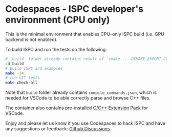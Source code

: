 Codespaces - ISPC developer's environment (CPU only)
====================================================

This is the minimal environment that enables CPU-only ISPC build (i.e. GPU backend is not enabled).

To build ISPC and run the tests do the following:
```bash
# `build` folder already contains result of `cmake .. -DCMAKE_EXPORT_COMPILE_COMMANDS=ON`
cd build
# build ISPC and examples
make -j4
# run LIT tests
make check-all
```

Note that `build` folder already contains `compile_commands.json`, which is needed for VSCode to be able correctly parse and browse C++ files.

The container also contains pre-installed [C/C++ Extension Pack](https://marketplace.visualstudio.com/items?itemName=ms-vscode.cpptools-extension-pack) for VSCode.

Enjoy and please let us know if you use Codespaces to hack ISPC and have any suggestions or feedback: [Github Discussions](https://github.com/ispc/ispc/discussions)
